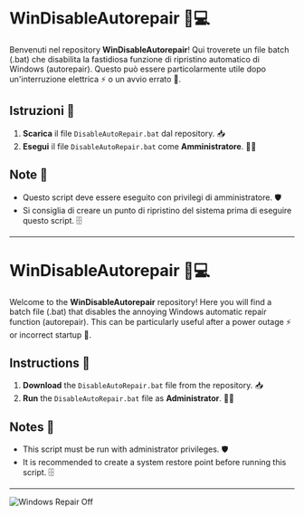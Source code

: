 # WinDisableAutorepair 🚫💻

Benvenuti nel repository **WinDisableAutorepair**! Qui troverete un file batch (.bat) che disabilita la fastidiosa funzione di ripristino automatico di Windows (autorepair). Questo può essere particolarmente utile dopo un'interruzione elettrica ⚡️ o un avvio errato 🔄.

## Istruzioni 📜

1. **Scarica** il file `DisableAutoRepair.bat` dal repository. 📥
2. **Esegui** il file `DisableAutoRepair.bat` come **Amministratore**. 👨‍💻

## Note 📝

- Questo script deve essere eseguito con privilegi di amministratore. 🛡️
- Si consiglia di creare un punto di ripristino del sistema prima di eseguire questo script. 🗄️

---

# WinDisableAutorepair 🚫💻

Welcome to the **WinDisableAutorepair** repository! Here you will find a batch file (.bat) that disables the annoying Windows automatic repair function (autorepair). This can be particularly useful after a power outage ⚡️ or incorrect startup 🔄.

## Instructions 📜

1. **Download** the `DisableAutoRepair.bat` file from the repository. 📥
2. **Run** the `DisableAutoRepair.bat` file as **Administrator**. 👨‍💻

## Notes 📝

- This script must be run with administrator privileges. 🛡️
- It is recommended to create a system restore point before running this script. 🗄️

---

![Windows Repair Off](https://via.placeholder.com/600x150.png?text=Windows+Repair+Off)
